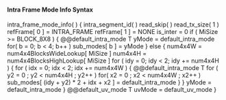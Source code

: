 #### Intra Frame Mode Info Syntax

<div class="syntax">
intra_frame_mode_info( ) {
    intra_segment_id( )
    read_skip( )
    read_tx_size( 1 )
    refFrame[ 0 ] = INTRA_FRAME
    refFrame[ 1 ] = NONE
    is_inter = 0
    if ( MiSize >= BLOCK_8X8 ) {
        @@default_intra_mode                                             T
        yMode = default_intra_mode
        for( b = 0; b < 4; b++ )
            sub_modes[ b ] = yMode
    } else {
        num4x4W = num4x4BlocksWideLookup[ MiSize ]
        num4x4H = num4x4BlocksHighLookup[ MiSize ]
        for ( idy = 0; idy < 2; idy += num4x4H ) {
            for ( idx = 0; idx < 2; idx += num4x4W ) {
                @@default_intra_mode                                     T
                for ( y2 = 0 ; y2 < num4x4H ; y2++ )
                    for( x2 = 0 ; x2 < num4x4W ; x2++ )
                        sub_modes[ (idy + y2) * 2 + idx + x2 ] = default_intra_mode
            }
        }
        yMode = default_intra_mode
    }
    @@default_uv_mode                                                    T
    uvMode = default_uv_mode
}
</div>
